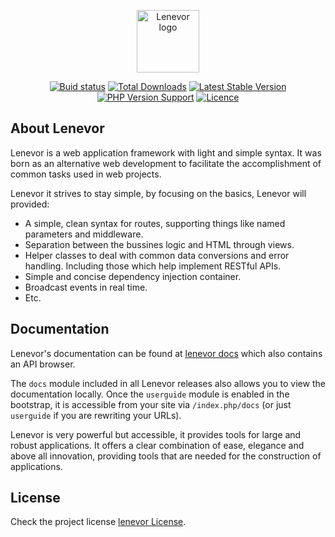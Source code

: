 <p align="center"><a href="https://lenevor.com" target="_blank"><img src="https://avatars2.githubusercontent.com/u/50193329?s=200&v=4" title="Lenevor logo" height="100" width="100"></a></p>

<p align="center">
    <a href="https://scrutinizer-ci.com/g/lenevor/lenevor"><img src="https://scrutinizer-ci.com/g/lenevor/lenevor/badges/build.png" title="Buid status"></a>
    <a href="https://packagist.org/packages/lenevor/lenevor"><img src="https://poser.pugx.org/lenevor/lenevor/d/total.svg" title="Total Downloads"></a>
    <a href="https://packagist.org/packages/lenevor/lenevor"><img src="https://poser.pugx.org/lenevor/lenevor/v/stable.svg" title="Latest Stable Version"></a>
    <a href="https://packagist.org/packages/lenevor/lenevor"><img src="https://img.shields.io/packagist/php-v/lenevor/lenevor?color=green" title="PHP Version Support"></a>
    <a href="https://packagist.org/packages/lenevor/lenevor"><img src="https://poser.pugx.org/lenevor/lenevor/license.svg" title="Licence"></a>
</p>

## About Lenevor

Lenevor is a web application framework with light and simple syntax. It was born as an alternative web development to facilitate the accomplishment of common tasks used in web projects. 

Lenevor it strives to stay simple, by focusing on the basics, Lenevor will provided:

- A simple, clean syntax for routes, supporting things like named parameters 
   and middleware.
- Separation between the bussines logic and HTML through views.
- Helper classes to deal with common data conversions and error handling. Including those which help implement RESTful APIs.
- Simple and concise dependency injection container.
- Broadcast events in real time.
- Etc.

## Documentation

Lenevor's documentation can be found at [lenevor docs](https://lenevor.com/docs) which also contains an API browser.

The `docs` module included in all Lenevor releases also allows you to view the documentation locally. Once the `userguide` module is enabled in the bootstrap, it is accessible from your site via `/index.php/docs` (or just `userguide` if you are rewriting your URLs).

Lenevor is very powerful but accessible, it provides tools for large and robust applications. It offers a clear combination of ease, elegance and above all innovation, providing tools that are needed for the construction of applications.

## License

Check the project license [lenevor License](https://opensource.org/licenses/BSD-3-Clause).
